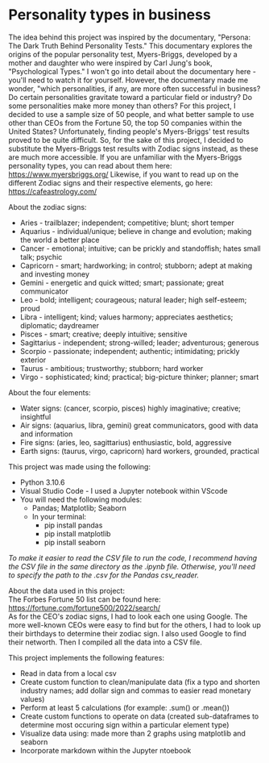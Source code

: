 # Personality types in business

The idea behind this project was inspired by the documentary, "Persona:  The Dark Truth Behind Personality Tests."
This documentary explores the origins of the popular personality test, Myers-Briggs, developed by a mother and daughter who were inspired by Carl Jung's book, "Psychological Types."
I won't go into detail about the documentary here - you'll need to watch it for yourself.  However, the documentary made me wonder, "which personalities, if any, are more often successful in business?  Do certain personalities gravitate toward a particular field or industry?  Do some personalities make more money than others?
For this project, I decided to use a sample size of 50 people, and what better sample to use other than CEOs from the Fortune 50, the top 50 companies within the United States?
Unfortunately, finding people's Myers-Briggs' test results proved to be quite difficult.  So, for the sake of this project, I decided to substitute the Myers-Briggs test results with Zodiac signs instead, as these are much more accessible.
If you are unfamiliar with the Myers-Briggs personality types, you can read about them here:  https://www.myersbriggs.org/
Likewise, if you want to read up on the different Zodiac signs and their respective elements, go here:  https://cafeastrology.com/

About the zodiac signs:
  - Aries - trailblazer; independent; competitive; blunt; short temper
  - Aquarius - individual/unique; believe in change and evolution; making the world a better place
  - Cancer - emotional; intuitive; can be prickly and standoffish; hates small talk; psychic
  - Capricorn - smart; hardworking; in control; stubborn; adept at making and investing money
  - Gemini - energetic and quick witted; smart; passionate; great communicator
  - Leo - bold; intelligent; courageous; natural leader; high self-esteem; proud
  - Libra - intelligent; kind; values harmony; appreciates aesthetics; diplomatic; daydreamer
  - Pisces - smart; creative; deeply intuitive; sensitive
  - Sagittarius - independent; strong-willed; leader; adventurous; generous
  - Scorpio - passionate; independent; authentic; intimidating; prickly exterior
  - Taurus - ambitious; trustworthy; stubborn; hard worker
  - Virgo - sophisticated; kind; practical; big-picture thinker; planner; smart

About the four elements:
  - Water signs: (cancer, scorpio, pisces) highly imaginative; creative; insightful
  - Air signs: (aquarius, libra, gemini) great communicators, good with data and information
  - Fire signs: (aries, leo, sagittarius) enthusiastic, bold, aggressive
  - Earth signs: (taurus, virgo, capricorn) hard workers, grounded, practical

This project was made using the following:
  -  Python 3.10.6
  -  Visual Studio Code
    - I used a Jupyter notebook within VScode
  -  You will need the following modules:
      -  Pandas; Matplotlib; Seaborn
        - In your terminal:
          - pip install pandas
          - pip install matplotlib
          - pip install seaborn
        
  *To make it easier to read the CSV file to run the code, I recommend having the CSV file in the same directory as the .ipynb file.  Otherwise, you'll need to specify the path to the .csv for the Pandas csv_reader.*

About the data used in this project:  
The Forbes Fortune 50 list can be found here:  https://fortune.com/fortune500/2022/search/  
As for the CEO's zodiac signs, I had to look each one using Google.  The more well-known CEOs were easy to find but for the others, I had to look up their birthdays to determine their zodiac sign.  I also used Google to find their networth.  Then I compiled all the data into a CSV file.

This project implements the following features:  
  -  Read in data from a local csv
  -  Create custom function to clean/manipulate data (fix a typo and shorten industry names; add dollar sign and commas to easier read monetary values)
  -  Perform at least 5 calculations (for example: .sum() or .mean())
  -  Create custom functions to operate on data (created sub-dataframes to determine most occuring sign within a particular element type)
  -  Visualize data using: made more than 2 graphs using matplotlib and seaborn
  -  Incorporate markdown within the Jupyter ntoebook
